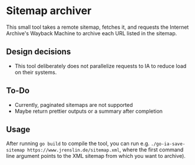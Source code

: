 # Sitemap archiver

This small tool takes a remote sitemap, fetches it, and requests the Internet Archive's Wayback Machine to archive each URL listed in the sitemap.

## Design decisions

- This tool deliberately does not parallelize requests to IA to reduce load on their systems.

## To-Do

- Currently, paginated sitemaps are not supported
- Maybe return prettier outputs or a summary after completion

## Usage

After running `go build` to compile the tool, you can run e.g. `./go-ia-save-sitemap https://www.jrenslin.de/sitemap.xml`, where the first command line argument points to the XML sitemap from which you want to archive).

